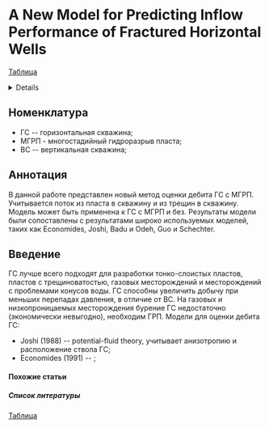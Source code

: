 # A New Model for Predicting Inflow Performance of Fractured Horizontal Wells

[Таблица](../../main)

<details>
<dl>
    <dt>авторы:</dt>    
    <dd>Hong Yuan, Desheng Zhou</dd>
    <dt>год:</dt>
    <dd>2010</dd>
    <dt>doi:</dt>
    <dd><a href ="https://doi.org/10.2118/133610-MS">Cсылка</a></dd>
    <dt>tags:</dt>
    <dd>{your KEYWORDS}</dd>
    <dt>создано:</dt>
    <dd>07.02.2024</dd>
    <dt>обновлено:</dt>
    <dd>07.02.2024</dd>  
</dl>
</details>

## Номенклатура
- ГС -- горизонтальная скважина;
- МГРП - многостадийный гидроразрыв пласта;
- ВС -- вертикальная скважина;

## Аннотация
В данной  работе представлен новый метод оценки дебита ГС с МГРП.
Учитывается поток из пласта в скважину и из трещин в скважину. Модель может быть применена к ГС с МГРП и без. 
Результаты модели были сопоставлены с результатами широко используемых моделей, таких как Economides, Joshi, Badu и Odeh, Guo и Schechter.

## Введение
ГС лучше всего подходят для разработки тонко-слоистых пластов, пластов с трещиноватостью, газовых месторождений и месторождений с проблемами конусов воды. ГС способны увеличить добычу при меньших перепадах давления, в отличие от ВС. На газовых и низкопроницаемых месторождения бурение ГС недостаточно (экономически невыгодно), необходим ГРП. 
Модели для оценки дебита ГС:
- Joshi (1988) -- potential-fluid theory, учитывает анизотропию и расположение ствола ГС;
- Economides (1991) -- ;



#### Похожие статьи

##### Список литературы

[Таблица](../../main)